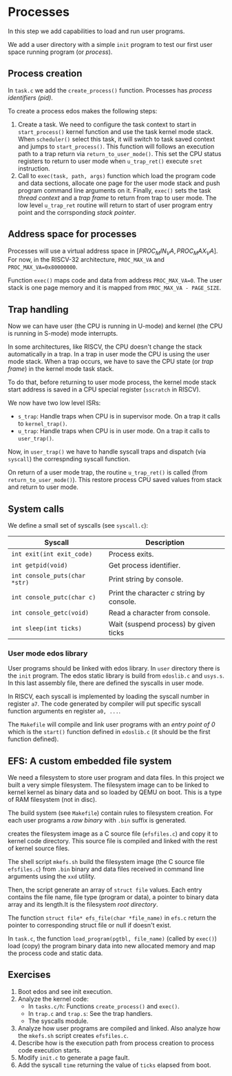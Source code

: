 # Processes

In this step we add capabilities to load and run user programs.

We add a user directory with a simple `init` program to test our first user
space running program (or *process*).

## Process creation

In `task.c` we add the `create_process()` function. Processes has *process
identifiers (pid)*.

To create a process edos makes the following steps:

1. Create a task. We need to configure the task context to start in
   `start_process()` kernel function and use the task kernel mode stack. When
   `scheduler()` select this task, it will switch to task saved context and
   jumps to `start_process()`. This function will follows an execution path to a
   trap return via `return_to_user_mode()`. This set the CPU status registers to
   return to user mode when `u_trap_ret()` execute `sret` instruction.
2. Call to `exec(task, path, args)` function which load the program code and
   data sections, allocate one page for the user mode stack and push program
   command line arguments on it. Finally, `exec()` sets the task *thread
   context* and a *trap frame* to return from trap to user mode. The low level
   `u_trap_ret` routine will return to start of user program entry point and the
   corrsponding *stack pointer*.

## Address space for processes

Processes will use a virtual address space in $[PROC_MIN_VA, PROC_MAX_VA]$. For
now, in the RISCV-32 architecture, `PROC_MAX_VA` and `PROC_MAX_VA=0x80000000`.

Function `exec()` maps code and data from address `PROC_MAX_VA=0`. The user
stack is one page memory and it is mapped from `PROC_MAX_VA - PAGE_SIZE`.

## Trap handling

Now we can have user (the CPU is running in U-mode) and kernel (the CPU is
running in S-mode) mode interrupts.

In some architectures, like RISCV, the CPU doesn't change the stack
automatically in a trap. In a trap in user mode the CPU is using the user mode
stack. When a trap occurs, we have to save the CPU state (or *trap frame*) in
the kernel mode task stack.

To do that, before returning to user mode process, the kernel mode
stack start address is saved in a CPU special register (`sscratch` in RISCV).

We now have two low level ISRs:
- `s_trap`: Handle traps when CPU is in supervisor mode. On a trap it calls to `kernel_trap()`.
- `u_trap`: Handle traps when CPU is in user mode. On a trap it calls to
  `user_trap()`.

Now, in `user_trap()` we have to handle syscall traps and dispatch (via
`syscall`) the correspnding syscall function.

On return of a user mode trap, the routine `u_trap_ret()` is called (from
`return_to_user_mode()`). This restore process CPU saved values from stack and
return to user mode.

## System calls

We define a small set of syscalls (see `syscall.c`):

| Syscall                         | Description                                |
| ------------------------------- | ------------------------------------------ |
| `int exit(int exit_code)`       | Process exits.                             |
| `int getpid(void)`              | Get process identifier.                    |
| `int console_puts(char *str)`   | Print string by console.                   |
| `int console_putc(char c)`      | Print the character *c* string by console. |
| `int console_getc(void)`        | Read a character from console.             |
| `int sleep(int ticks)`          | Wait (suspend process) by given ticks      |

### User mode edos library

User programs should be linked with edos library. In `user` directory there is
the `init` program. The edos static library is build from `edoslib.c` and
`usys.s`. In this last assembly file, there are defined the syscalls in user mode.

In RISCV, each syscall is implemented by loading the syscall number in register
`a7`. The code generated by compiler will put specific syscall function
arguments en register `a0, ...`.

The `Makefile` will compile and link user programs with an *entry point of 0*
which is the `start()` function defined in `edoslib.c` (it should be the first
function defined).

## EFS: A custom embedded file system

We need a filesystem to store user program and data files. In this project we
built a very simple filesystem. The filesystem image can to be linked to kernel
kernel as binary data and so loaded by QEMU on boot. This is a type of RAM
filesystem (not in disc).

The build system (see `Makefile`) contain rules to filesystem creation.
For each user programs a *raw binary* with `.bin` suffix is generated.

creates the filesystem image as a C source
file (`efsfiles.c`) and copy it to kernel code directory. This source file is
compiled and linked with the rest of kernel source files.

The shell script `mkefs.sh` build the filesystem image (the C source file
`efsfiles.c`) from `.bin` binary and data files received in command line
arguments using the `xxd` utility.

Then, the script generate an array of `struct file` values. Each entry contains
the file name, file type (program or data), a pointer to binary data array and
its length.It is the filesystem *root directory*.

The function `struct file* efs_file(char *file_name)` in `efs.c` return the
pointer to corresponding struct file or null if doesn't exist.

In `task.c`, the function `load_program(pgtbl, file_name)` (called by `exec()`)
load (copy) the program binary data into new allocated memory and map the
process code and static data.

## Exercises

1. Boot edos and see init execution.
2. Analyze the kernel code:
   - In `tasks.c/h`: Functions `create_process()` and `exec()`.
   - In `trap.c` and `trap.s`: See the trap handlers.
   - The syscalls module.
3. Analyze how user programs are compiled and linked. Also analyze how the
   `mkefs.sh` script creates `efsfiles.c`.
4. Describe how is the execution path from process creation to process code
   execution starts.
5. Modify `init.c` to generate a page fault.
6. Add the syscall `time` returning the value of `ticks` elapsed from boot.
   
